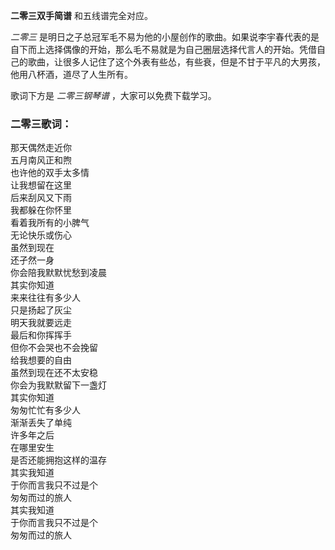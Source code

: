 

**二零三双手简谱** 和五线谱完全对应。

_二零三_
是明日之子总冠军毛不易为他的小屋创作的歌曲。如果说李宇春代表的是自下而上选择偶像的开始，那么毛不易就是为自己圈层选择代言人的开始。凭借自己的歌曲，让很多人记住了这个外表有些怂，有些衰，但是不甘于平凡的大男孩，他用八杯酒，道尽了人生所有。

歌词下方是 _二零三钢琴谱_ ，大家可以免费下载学习。

### 二零三歌词：

那天偶然走近你  
五月南风正和煦  
也许他的双手太多情  
让我想留在这里  
后来刮风又下雨  
我都躲在你怀里  
看着我所有的小脾气  
无论快乐或伤心  
虽然到现在  
还孑然一身  
你会陪我默默忧愁到凌晨  
其实你知道  
来来往往有多少人  
只是扬起了灰尘  
明天我就要远走  
最后和你挥挥手  
但你不会哭也不会挽留  
给我想要的自由  
虽然到现在还不太安稳  
你会为我默默留下一盏灯  
其实你知道  
匆匆忙忙有多少人  
渐渐丢失了单纯  
许多年之后  
在哪里安生  
是否还能拥抱这样的温存  
其实我知道  
于你而言我只不过是个  
匆匆而过的旅人  
其实我知道  
于你而言我只不过是个  
匆匆而过的旅人

